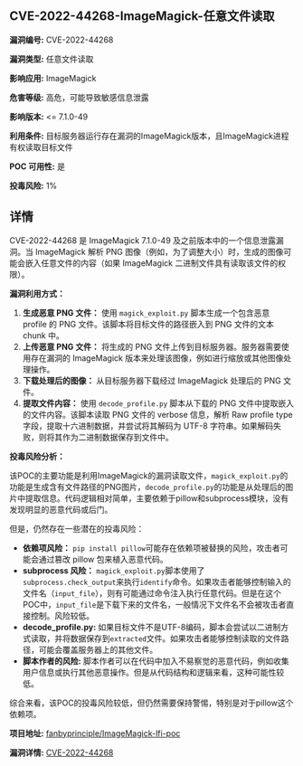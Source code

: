 ## CVE-2022-44268-ImageMagick-任意文件读取

**漏洞编号:** CVE-2022-44268

**漏洞类型:** 任意文件读取

**影响应用:** ImageMagick

**危害等级:** 高危，可能导致敏感信息泄露

**影响版本:** <= 7.1.0-49

**利用条件:** 目标服务器运行存在漏洞的ImageMagick版本，且ImageMagick进程有权读取目标文件

**POC 可用性:** 是

**投毒风险:** 1%

## 详情

CVE-2022-44268 是 ImageMagick 7.1.0-49 及之前版本中的一个信息泄露漏洞。当 ImageMagick 解析 PNG 图像（例如，为了调整大小）时，生成的图像可能会嵌入任意文件的内容（如果 ImageMagick 二进制文件具有读取该文件的权限）。

**漏洞利用方式：**

1.  **生成恶意 PNG 文件：**  使用 `magick_exploit.py` 脚本生成一个包含恶意 profile 的 PNG 文件。该脚本将目标文件的路径嵌入到 PNG 文件的文本 chunk 中。
2.  **上传恶意 PNG 文件：**  将生成的 PNG 文件上传到目标服务器。服务器需要使用存在漏洞的 ImageMagick 版本来处理该图像，例如进行缩放或其他图像处理操作。
3.  **下载处理后的图像：**  从目标服务器下载经过 ImageMagick 处理后的 PNG 文件。
4.  **提取文件内容：**  使用 `decode_profile.py` 脚本从下载的 PNG 文件中提取嵌入的文件内容。该脚本读取 PNG 文件的 verbose 信息，解析 Raw profile type字段，提取十六进制数据，并尝试将其解码为 UTF-8 字符串。如果解码失败，则将其作为二进制数据保存到文件中。

**投毒风险分析：**

该POC的主要功能是利用ImageMagick的漏洞读取文件，`magick_exploit.py`的功能是生成含有文件路径的PNG图片，`decode_profile.py`的功能是从处理后的图片中提取信息。代码逻辑相对简单，主要依赖于pillow和subprocess模块，没有发现明显的恶意代码或后门。

但是，仍然存在一些潜在的投毒风险：

*   **依赖项风险：**  `pip install pillow`可能存在依赖项被替换的风险，攻击者可能会通过篡改 pillow 包来植入恶意代码。
*   **subprocess 风险：** `magick_exploit.py`脚本使用了`subprocess.check_output`来执行`identify`命令。如果攻击者能够控制输入的文件名（`input_file`），则有可能通过命令注入执行任意代码。但是在这个POC中，`input_file`是下载下来的文件名，一般情况下文件名不会被攻击者直接控制。风险较低。
*   **decode_profile.py:** 如果目标文件不是UTF-8编码，脚本会尝试以二进制方式读取，并将数据保存到`extracted`文件。如果攻击者能够控制读取的文件路径，可能会覆盖服务器上的其他文件。
*   **脚本作者的风险:** 脚本作者可以在代码中加入不易察觉的恶意代码，例如收集用户信息或执行其他恶意操作。但是从代码结构和逻辑来看，这种可能性较低。

综合来看，该POC的投毒风险较低，但仍然需要保持警惕，特别是对于pillow这个依赖项。


**项目地址:** [fanbyprinciple/ImageMagick-lfi-poc](https://github.com/fanbyprinciple/ImageMagick-lfi-poc)

**漏洞详情:** [CVE-2022-44268](https://nvd.nist.gov/vuln/detail/CVE-2022-44268)